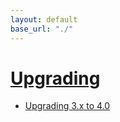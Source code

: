 ```yaml
---
layout: default
base_url: "./"
---
```



# [Upgrading](./upgrading.md)

+ [Upgrading 3.x to 4.0](./upgrading3x-40/upgrading3x-40.md)
